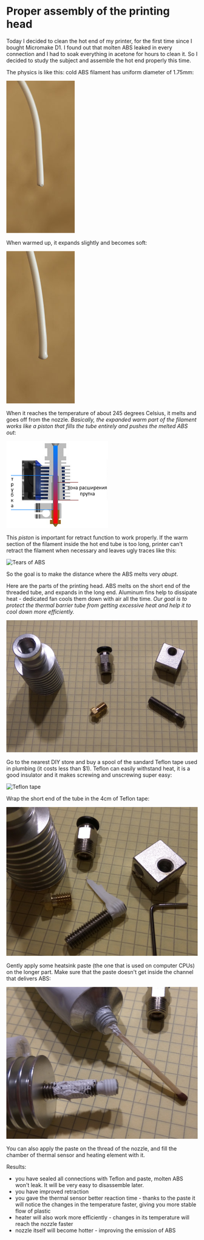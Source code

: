 # Proper assembly of the printing head

Today I decided to clean the hot end of my printer, for the first time since I bought Micromake D1. I found out that molten ABS leaked in every connection and I had to soak everything in acetone for hours to clean it. So I decided to study the subject and assemble the hot end properly this time.

The physics is like this: cold ABS filament has uniform diameter of 1.75mm:

![Cross-section of the hot end](https://raw.githubusercontent.com/Bougakov/Micromake-D1-3D-printer/master/images/printhead_3_prut1.jpg )

When warmed up, it expands slightly and becomes soft:

![Cross-section of the hot end](https://raw.githubusercontent.com/Bougakov/Micromake-D1-3D-printer/master/images/printhead_3_prut2.jpg )

When it reaches the temperature of about 245 degrees Celsius, it melts and goes off from the nozzle. *Basically, the expanded warm part of the filament works like a piston that fills the tube entirely and pushes the melted ABS out*:

![Cross-section of the hot end](https://raw.githubusercontent.com/Bougakov/Micromake-D1-3D-printer/master/images/printhead_4_csection.png)

This _piston_ is important for retract function to work properly. If the warm section of the filament inside the hot end tube is too long, printer can't retract the filament when necessary and leaves ugly traces like this:

![Tears of ABS](http://3dtoday.ru/upload/blog/377/41750f2cc979fef852661dcb5a4e1e95.jpeg)

So the goal is to make the distance where the ABS melts very *abupt*.

Here are the parts of the printing head. ABS melts on the short end of the threaded tube, and expands in the long end. Aluminum fins help to dissipate heat - dedicated fan cools them down with air all the time. *Our goal is to protect the thermal barrier tube from getting excessive heat and help it to cool down more efficiently.*

![Components](https://raw.githubusercontent.com/Bougakov/Micromake-D1-3D-printer/master/images/printhead_0_components.jpg)

Go to the nearest DIY store and buy a spool of the sandard Teflon tape used in plumbing (it costs less than $1). Teflon can easily withstand heat, it is a good insulator and it makes screwing and unscrewing super easy:

![Teflon tape](http://s.leroymerlin.ru/upload/catalog/img/7/4/11457225/800x800/11457225_1.jpg?v=3)

Wrap the short end of the tube in the 4cm of Teflon tape:

![Teflon wrap](https://raw.githubusercontent.com/Bougakov/Micromake-D1-3D-printer/master/images/printhead_1_teflon.jpg)

Gently apply some heatsink paste (the one that is used on computer CPUs) on the longer part. Make sure that the paste doesn't get inside the channel that delivers ABS:

![Heatsink paste](https://raw.githubusercontent.com/Bougakov/Micromake-D1-3D-printer/master/images/printhead_2_paste.jpg)

You can also apply the paste on the thread of the nozzle, and fill the chamber of thermal sensor and heating element with it. 

Results:

* you have sealed all connections with Teflon and paste, molten ABS won't leak. It will be very easy to disassemble later.
* you have improved retraction
* you gave the thermal sensor better reaction time - thanks to the paste it will notice the changes in the temperature faster, giving you more stable flow of plastic
* heater will also work more efficiently - changes in its temperature will reach the nozzle faster
* nozzle itself will become hotter - improving the emission of ABS
